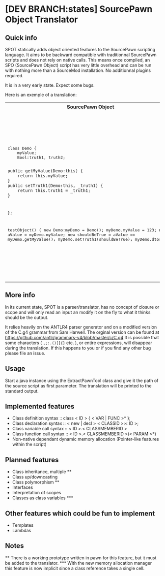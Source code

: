[DEV BRANCH:states] SourcePawn Object Translator 
====

Quick info
----------
SPOT statically adds object oriented features to the SourcePawn scripting language. 
It aims to be backward compatible with traditionnal SourcePawn scripts and does not rely on native calls. 
This means once compiled, an SPO (SourcePawn Object) script has very little overhead and can be run with nothing more than a SourceMod installation. No additionnal plugins required.

It is in a very early state. Expect some bugs.

Here is an exemple of a translation:
<table>
<tr>
<th>SourcePawn Object</th>
<th>SourcePawn</th>
</tr>
<tr>
<td>
<pre>
class Demo {
    myValue;
    Bool:truth1, truth2;

    public getMyValue(Demo:this) { 
        return this.myValue; 
    }
    public setTruth1(Demo:this, _truth1) { 
        return this.truth1 = _truth1; 
    }
};

testObject() {
    new Demo:myDemo = Demo();
    myDemo.myValue = 123;
    new aValue = myDemo.myValue;
    new shouldBeTrue = aValue == myDemo.getMyValue();
    myDemo.setTruth1(shouldBeTrue);
    myDemo.dtor();
}
</pre>
</td><td>
<pre>
...

#define _SPO_Class_Demo__SPO_Id 0
#define _SPO_Class_Demo__SPO_Size 4
#define _SPO_Class_Demo_myValue 1
#define _SPO_Class_Demo_truth1 2
#define _SPO_Class_Demo_truth2 3

Class_Demo_ctor() {
    _SPO_NewC(this, _SPO_Class_Demo__SPO_Size);
    _SPO_DerefC(this) = _SPO_Class_Demo__SPO_Id;
    // BEGIN USER
    // END USER
    return this;
}

Class_Demo_dtor(this) {
    // BEGIN USER
    // END USER
    _SPO_FreeC(this, _SPO_Class_Demo__SPO_Size);
}

public Class_Demo_getMyValue(this) { 
    return _SPO_DerefC(this + _SPO_Class_Demo_myValue + _SPO_iGet(_SPO_Class_Demo__SPO_Id, _SPO_DerefC(this)))
}
public Class_Demo_setTruth1(this, _truth1) { 
    return _SPO_DerefC(this + _SPO_Class_Demo_truth1+ _SPO_iGet(_SPO_Class_Demo__SPO_Id, _SPO_DerefC(this))) = _truth1;
}
    
testObject() {
    new myDemo = Class_Demo_ctor();
    _SPO_DerefC(myDemo + _SPO_Class_Demo_myValue + _SPO_iGet(_SPO_Class_Demo__SPO_Id, _SPO_DerefC(this))) = 123;
    new aValue = _SPO_DerefC(myDemo + _SPO_Class_Demo_myValue + _SPO_iGet(_SPO_Class_Demo__SPO_Id, _SPO_DerefC(this)));
    new shouldBeTrue = aValue == Class_Demo_getMyValue(myDemo);
    Class_Demo_setTruth1(myDemo, shouldBeTrue);
}
</pre>
</td>
</tr>
</table>

More info
---------
In its current state, SPOT is a parser/translator, has no concept of closure or scope and will only read an input an modify it on the fly to what it thinks should be the output. 

It relies heavily on the ANTLR4 parser generator and on a modified version of the C.g4 grammar from Sam Harwell. The orginal version can be found at https://github.com/antlr/grammars-v4/blob/master/c/C.g4
It is possible that some characters ( ``` ,;:.()[]{} ``` etc. ), or entire expressions, will disappear during the translation. If this happens to you or if you find any other bug please file an issue.

Usage
-----
Start a java instance using the ExtractPawnTool class and give it the path of the source script as first parameter. The translation will be printed to the standard output.

Implemented features
--------------------
* Class definition syntax :: class < ID > { < VAR | FUNC >* };
* Class declaration syntax :: < new | decl > < CLASSID >:< ID >;
* Class variable call syntax :: < ID >.< CLASSMEMBERID >
* Class function call syntax :: < ID >.< CLASSMEMBERID >(< PARAM >*)
* Non-native dependant dynamic memory allocation (Pointer-like features within the script)

Planned features
----------------
* Class inheritance, multiple **
* Class up/downcasting
* Class polymorphism **
* Interfaces
* Interpretation of scopes
* Classes as class variables ***

Other features which could be fun to implement
----------------------------------------------
* Templates
* Lambdas

Notes
-----
** There is a working prototype written in pawn for this feature, but it must be added to the translator.
*** With the new memory allocation manager this feature is now implicit since a class reference takes a single cell.
